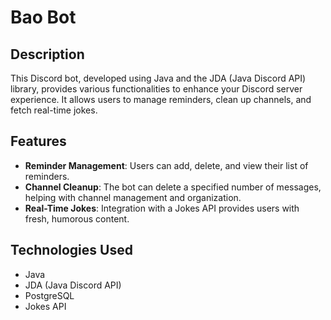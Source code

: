 # Bao Bot
## Description 
This Discord bot, developed using Java and the JDA (Java Discord API) library, provides various functionalities to enhance your Discord server experience.
It allows users to manage reminders, clean up channels, and fetch real-time jokes. 

## Features
- **Reminder Management**: Users can add, delete, and view their list of reminders.
- **Channel Cleanup**: The bot can delete a specified number of messages, helping with channel management and organization.
- **Real-Time Jokes**: Integration with a Jokes API provides users with fresh, humorous content. 

## Technologies Used
- Java
- JDA (Java Discord API)
- PostgreSQL
- Jokes API